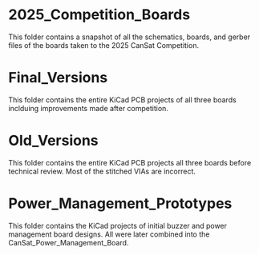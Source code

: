 # 2025_Competition_Boards
This folder contains a snapshot of all the schematics, boards, and gerber files of the boards taken to the 2025 CanSat Competition.

# Final_Versions
This folder contains the entire KiCad PCB projects of all three boards inclduing improvements made after competition.

# Old_Versions
This folder contains the entire KiCad PCB projects all three boards before technical review. Most of the stitched VIAs are incorrect.

# Power_Management_Prototypes
This folder contains the KiCad projects of initial buzzer and power management board designs. All were later combined into the CanSat_Power_Management_Board.
